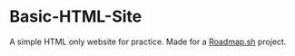 # Basic-HTML-Site
A simple HTML only website for practice.
Made for a [Roadmap.sh](https://roadmap.sh/) project.
